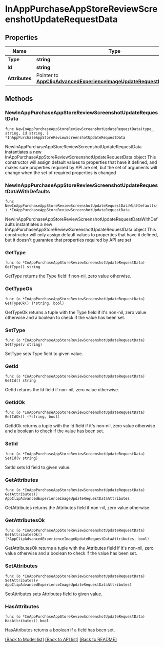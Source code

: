 # InAppPurchaseAppStoreReviewScreenshotUpdateRequestData

## Properties

Name | Type | Description | Notes
------------ | ------------- | ------------- | -------------
**Type** | **string** |  | 
**Id** | **string** |  | 
**Attributes** | Pointer to [**AppClipAdvancedExperienceImageUpdateRequestDataAttributes**](AppClipAdvancedExperienceImageUpdateRequestDataAttributes.md) |  | [optional] 

## Methods

### NewInAppPurchaseAppStoreReviewScreenshotUpdateRequestData

`func NewInAppPurchaseAppStoreReviewScreenshotUpdateRequestData(type_ string, id string, ) *InAppPurchaseAppStoreReviewScreenshotUpdateRequestData`

NewInAppPurchaseAppStoreReviewScreenshotUpdateRequestData instantiates a new InAppPurchaseAppStoreReviewScreenshotUpdateRequestData object
This constructor will assign default values to properties that have it defined,
and makes sure properties required by API are set, but the set of arguments
will change when the set of required properties is changed

### NewInAppPurchaseAppStoreReviewScreenshotUpdateRequestDataWithDefaults

`func NewInAppPurchaseAppStoreReviewScreenshotUpdateRequestDataWithDefaults() *InAppPurchaseAppStoreReviewScreenshotUpdateRequestData`

NewInAppPurchaseAppStoreReviewScreenshotUpdateRequestDataWithDefaults instantiates a new InAppPurchaseAppStoreReviewScreenshotUpdateRequestData object
This constructor will only assign default values to properties that have it defined,
but it doesn't guarantee that properties required by API are set

### GetType

`func (o *InAppPurchaseAppStoreReviewScreenshotUpdateRequestData) GetType() string`

GetType returns the Type field if non-nil, zero value otherwise.

### GetTypeOk

`func (o *InAppPurchaseAppStoreReviewScreenshotUpdateRequestData) GetTypeOk() (*string, bool)`

GetTypeOk returns a tuple with the Type field if it's non-nil, zero value otherwise
and a boolean to check if the value has been set.

### SetType

`func (o *InAppPurchaseAppStoreReviewScreenshotUpdateRequestData) SetType(v string)`

SetType sets Type field to given value.


### GetId

`func (o *InAppPurchaseAppStoreReviewScreenshotUpdateRequestData) GetId() string`

GetId returns the Id field if non-nil, zero value otherwise.

### GetIdOk

`func (o *InAppPurchaseAppStoreReviewScreenshotUpdateRequestData) GetIdOk() (*string, bool)`

GetIdOk returns a tuple with the Id field if it's non-nil, zero value otherwise
and a boolean to check if the value has been set.

### SetId

`func (o *InAppPurchaseAppStoreReviewScreenshotUpdateRequestData) SetId(v string)`

SetId sets Id field to given value.


### GetAttributes

`func (o *InAppPurchaseAppStoreReviewScreenshotUpdateRequestData) GetAttributes() AppClipAdvancedExperienceImageUpdateRequestDataAttributes`

GetAttributes returns the Attributes field if non-nil, zero value otherwise.

### GetAttributesOk

`func (o *InAppPurchaseAppStoreReviewScreenshotUpdateRequestData) GetAttributesOk() (*AppClipAdvancedExperienceImageUpdateRequestDataAttributes, bool)`

GetAttributesOk returns a tuple with the Attributes field if it's non-nil, zero value otherwise
and a boolean to check if the value has been set.

### SetAttributes

`func (o *InAppPurchaseAppStoreReviewScreenshotUpdateRequestData) SetAttributes(v AppClipAdvancedExperienceImageUpdateRequestDataAttributes)`

SetAttributes sets Attributes field to given value.

### HasAttributes

`func (o *InAppPurchaseAppStoreReviewScreenshotUpdateRequestData) HasAttributes() bool`

HasAttributes returns a boolean if a field has been set.


[[Back to Model list]](../README.md#documentation-for-models) [[Back to API list]](../README.md#documentation-for-api-endpoints) [[Back to README]](../README.md)


